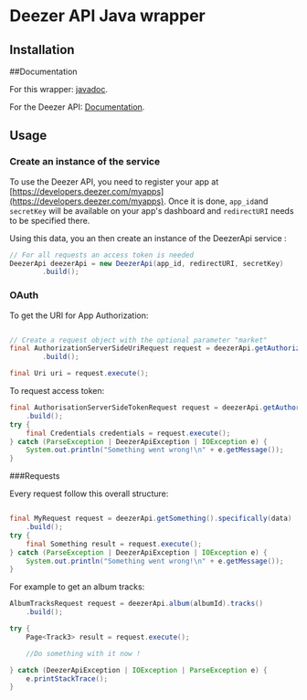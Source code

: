 
# Deezer API Java wrapper


## Installation



##Documentation

For this wrapper: [javadoc](https://hugodesb.github.io/deezer-api-java-wrapper/index.html).

For the Deezer API: [Documentation](https://developers.deezer.com/api/).

## Usage

### Create an instance of the service
To use the Deezer API, you need to register your app at [https://developers.deezer.com/myapps](https://developers.deezer.com/myapps).
Once it is done, `app_id`and `secretKey` will be available on your app's dashboard and `redirectURI` needs to be specified there.

Using this data, you an then create an instance of the DeezerApi service : 
````java
// For all requests an access token is needed
DeezerApi deezerApi = new DeezerApi(app_id, redirectURI, secretKey)
        .build();
````

### OAuth

To get the URI for App Authorization:
```java

// Create a request object with the optional parameter "market"
final AuthorizationServerSideUriRequest request = deezerApi.getAuthorizationServerSideUri()
        .build();

final Uri uri = request.execute();
```

To request access token:
```java
final AuthorisationServerSideTokenRequest request = deezerApi.getAuthorisationServerSideToken(code)
    .build();                 
try {
    final Credentials credentials = request.execute();
} catch (ParseException | DeezerApiException | IOException e) {
    System.out.println("Something went wrong!\n" + e.getMessage());
}
```

###Requests

Every request follow this overall structure: 
```java

final MyRequest request = deezerApi.getSomething().specifically(data)
    .build();
try {
    final Something result = request.execute();
} catch (ParseException | DeezerApiException | IOException e) {
    System.out.println("Something went wrong!\n" + e.getMessage());
}
```
For example to get an album tracks:
```java
AlbumTracksRequest request = deezerApi.album(albumId).tracks()
    .build();

try {
    Page<Track3> result = request.execute();

    //Do something with it now !

} catch (DeezerApiException | IOException | ParseException e) {
    e.printStackTrace();
}
```
